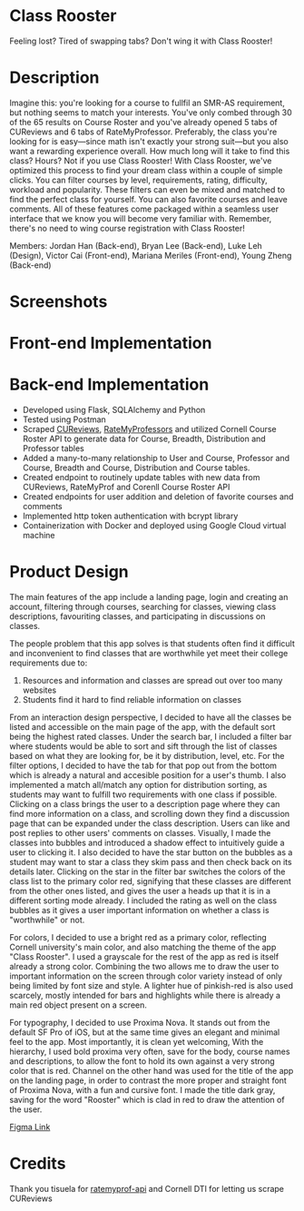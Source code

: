 # Class Rooster
Feeling lost? Tired of swapping tabs? Don't wing it with Class Rooster!

# Description
Imagine this: you're looking for a course to fullfil an SMR-AS requirement, but nothing seems to match your interests. You've only combed through 30 of the 65 results on Course Roster and you've already opened 5 tabs of CUReviews and 6 tabs of RateMyProfessor. Preferably, the class you're looking for is easy—since math isn't exactly your strong suit—but you also want a rewarding experience overall. How much long will it take to find this class? Hours? Not if you use Class Rooster! With Class Rooster, we've optimized this process to find your dream class within a couple of simple clicks. You can filter courses by level, requirements, rating, difficulty, workload and popularity. These filters can even be mixed and matched to find the perfect class for yourself. You can also favorite courses and leave comments. All of these features come packaged within a seamless user interface that we know you will become very familiar with. Remember, there's no need to wing course registration with Class Rooster!

Members: 
Jordan Han (Back-end),
Bryan Lee (Back-end),
Luke Leh (Design),
Victor Cai (Front-end),
Mariana Meriles (Front-end),
Young Zheng (Back-end)

# Screenshots

# Front-end Implementation

# Back-end Implementation
* Developed using Flask, SQLAlchemy and Python
* Tested using Postman
* Scraped [CUReviews](https://www.cureviews.org/), [RateMyProfessors](https://www.ratemyprofessors.com/) and utilized Cornell Course Roster API to generate data for Course, Breadth, Distribution and Professor tables
* Added a many-to-many relationship to User and Course, Professor and Course, Breadth and Course, Distribution and Course tables.
* Created endpoint to routinely update tables with new data from CUReviews, RateMyProf and Corenll Course Roster API
* Created endpoints for user addition and deletion of favorite courses and comments
* Implemented http token authentication with bcrypt library
* Containerization with Docker and deployed using Google Cloud virtual machine

# Product Design
The main features of the app include a landing page, login and creating an account, filtering through courses, searching for classes, viewing class descriptions, favouriting classes, and participating in discussions on classes.

The people problem that this app solves is that students often find it difficult and inconvenient to find classes that are worthwhile yet meet their college requirements due to:
1. Resources and information and classes are spread out over too many websites
2. Students find it hard to find reliable information on classes

From an interaction design perspective, I decided to have all the classes be listed and accessible on the main page of the app, with the default sort being the highest rated classes. Under the search bar, I included a filter bar where students would be able to sort and sift through the list of classes based on what they are looking for, be it by distribution, level, etc. For the filter options, I decided to have the tab for that pop out from the bottom which is already a natural and accesible position for a user's thumb. I also implemented a match all/match any option for distribution sorting, as students may want to fulfill two requirements with one class if possible. Clicking on a class brings the user to a description page where they can find more information on a class, and scrolling down they find a discussion page that can be expanded under the class description. Users can like and post replies to other users' comments on classes.
Visually, I made the classes into bubbles and introduced a shadow effect to intuitively guide a user to clicking it. I also decided to have the star button on the bubbles as a student may want to star a class they skim pass and then check back on its details later. Clicking on the star in the filter bar switches the colors of the class list to the primary color red, signifying that these classes are different from the other ones listed, and gives the user a heads up that it is in a different sorting mode already. I included the rating as well on the class bubbles as it gives a user important information on whether a class is "worthwhile" or not.

For colors, I decided to use a bright red as a primary color, reflecting Cornell university's main color, and also matching the theme of the app "Class Rooster". I used a grayscale for the rest of the app as red is itself already a strong color. Combining the two allows me to draw the user to important information on the screen through color variety instead of only being limited by font size and style. A lighter hue of pinkish-red is also used scarcely, mostly intended for bars and highlights while there is already a main red object present on a screen.

For typography, I decided to use Proxima Nova. It stands out from the default SF Pro of iOS, but at the same time gives an elegant and minimal feel to the app. Most importantly, it is clean yet welcoming, With the hierarchy, I used bold proxima very often, save for the body, course names and descriptions, to allow the font to hold its own against a very strong color that is red. Channel on the other hand was used for the title of the app on the landing page, in order to contrast the more proper and straight font of Proxima Nova, with a fun and cursive font. I made the title dark gray, saving for the word "Rooster" which is clad in red to draw the attention of the user.

[Figma Link](https://www.figma.com/file/qPlbhnlE9x49FaDMPc8DeR/Hack-Challenge-SP22?node-id=2%3A3)


# Credits
Thank you tisuela for [ratemyprof-api](https://github.com/tisuela/ratemyprof-api) and Cornell DTI for letting us scrape CUReviews
